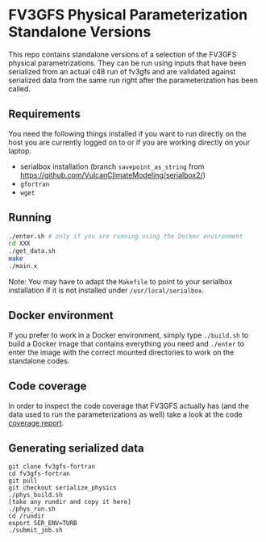 # FV3GFS Physical Parameterization Standalone Versions

This repo contains standalone versions of a selection of the FV3GFS physical parametrizations. They can be run using inputs that have been serialized from an actual c48 run of fv3gfs and are validated against serialized data from the same run right after the parameterization has been called.

## Requirements

You need the following things installed if you want to run directly on the host you are currently logged on to or if you are working directly on your laptop.
- serialbox installation (branch `savepoint_as_string` from https://github.com/VulcanClimateModeling/serialbox2/)
- `gfortran`
- `wget`

## Running

```bash
./enter.sh # only if you are running using the Docker environment
cd XXX
./get_data.sh
make
./main.x
```

Note: You may have to adapt the `Makefile` to point to your serialbox installation if it is not installed under `/usr/local/serialbox`.

## Docker environment

If you prefer to work in a Docker environment, simply type `./build.sh` to build a Docker image that contains everything you need and `./enter` to enter the image with the correct mounted directories to work on the standalone codes.

## Code coverage

In order to inspect the code coverage that FV3GFS actually has (and the data used to run the parameterizations as well) take a look at the code [coverage report](https://htmlpreview.github.io/?https://github.com/VulcanClimateModeling/physics_standalone/blob/master/coverage/index.html).

## Generating serialized data

```
git clone fv3gfs-fortran
cd fv3gfs-fortran
git pull
git checkout serialize_physics
./phys_build.sh
[take any rundir and copy it here]
./phys_run.sh
cd /rundir
export SER_ENV=TURB
./submit_job.sh
```
